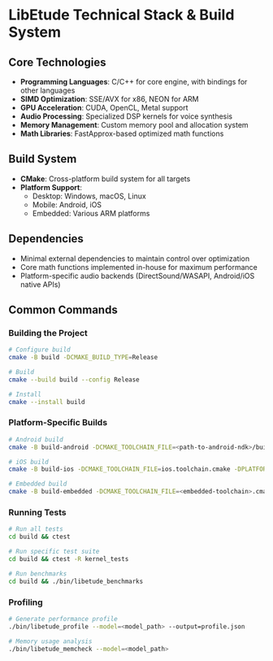 # LibEtude Technical Stack & Build System

## Core Technologies

- **Programming Languages**: C/C++ for core engine, with bindings for other languages
- **SIMD Optimization**: SSE/AVX for x86, NEON for ARM
- **GPU Acceleration**: CUDA, OpenCL, Metal support
- **Audio Processing**: Specialized DSP kernels for voice synthesis
- **Memory Management**: Custom memory pool and allocation system
- **Math Libraries**: FastApprox-based optimized math functions

## Build System

- **CMake**: Cross-platform build system for all targets
- **Platform Support**:
  - Desktop: Windows, macOS, Linux
  - Mobile: Android, iOS
  - Embedded: Various ARM platforms

## Dependencies

- Minimal external dependencies to maintain control over optimization
- Core math functions implemented in-house for maximum performance
- Platform-specific audio backends (DirectSound/WASAPI, Android/iOS native APIs)

## Common Commands

### Building the Project

```bash
# Configure build
cmake -B build -DCMAKE_BUILD_TYPE=Release

# Build
cmake --build build --config Release

# Install
cmake --install build
```

### Platform-Specific Builds

```bash
# Android build
cmake -B build-android -DCMAKE_TOOLCHAIN_FILE=<path-to-android-ndk>/build/cmake/android.toolchain.cmake -DANDROID_ABI=arm64-v8a

# iOS build
cmake -B build-ios -DCMAKE_TOOLCHAIN_FILE=ios.toolchain.cmake -DPLATFORM=OS64

# Embedded build
cmake -B build-embedded -DCMAKE_TOOLCHAIN_FILE=<embedded-toolchain>.cmake -DLIBETUDE_MINIMAL=ON
```

### Running Tests

```bash
# Run all tests
cd build && ctest

# Run specific test suite
cd build && ctest -R kernel_tests

# Run benchmarks
cd build && ./bin/libetude_benchmarks
```

### Profiling

```bash
# Generate performance profile
./bin/libetude_profile --model=<model_path> --output=profile.json

# Memory usage analysis
./bin/libetude_memcheck --model=<model_path>
```